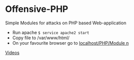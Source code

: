 # Offensive-PHP
Simple Modules for attacks on PHP based Web-application

- Run apache `$ service apache2 start` 
- Copy file to /var/www/html/ 
- On your favourite browser go to [localhost/PHP/Module n]()

[Videos](https://www.youtube.com/playlist?list=PL7bpXZdEY_kyW9eSxjcHZRjcidwnBCAdq)
